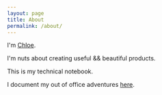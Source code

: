 ```yaml
---
layout: page
title: About
permalink: /about/
---
```


I'm [Chloe](https://twitter.com/thisischloed).

I'm nuts about creating useful && beautiful products.

This is my technical notebook.

I document my out of office adventures [here](http://theadventuresofchloed.tumblr.com/).

